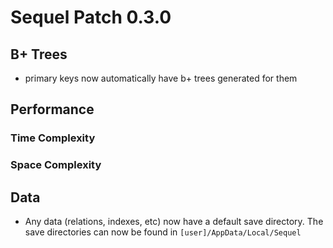 # Sequel Patch 0.3.0

## B+ Trees
* primary keys now automatically have b+ trees generated for them

## Performance

### Time Complexity

### Space Complexity

## Data
* Any data (relations, indexes, etc) now have a default save directory. The save directories can now be found in `[user]/AppData/Local/Sequel` 